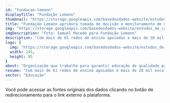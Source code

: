 ```yaml
---
id: "fundacao-lemann"
displayTitle: "Fundação Lemann"
thumbnail: "https://storage.googleapis.com/basedosdados-website/estudos_de_caso/thumbnails/thumbnail_estudo_de_caso_flemann.png"
title: "Fundação Lemann aprimora tomada de decisão e monitoramento de metas com tecnologia de análises e engenharia de dados desenvolvida pela BD"
img: "https://storage.googleapis.com/basedosdados-website/estudos_de_caso/imagens/estudo_de_caso_flemann.png"
imgDescription: "Foto: Samuel Macedo para Fundação Lemann"
description: "Com mais de 61 redes de ensino apoiadas e mais de 28 mil escolas envolvidas, implementar um fluxo de análise de dados e indicadores foi fundamental para a Fundação Lemann compreender melhor o cenário da educação no Brasil, avaliar os programas apoiados e estabelecer metas estratégicas para potencializar o avanço da educação e o impulsionamento de lideranças no país."
logo: {
  img: "https://storage.googleapis.com/basedosdados-website/estudos_de_caso/logos/flemann.png",
  width: 245,
  height: 85
}
about: "Organização que trabalha para garantir educação de qualidade para todas as crianças brasileiras e apoia líderes focados no desenvolvimento social do Brasil."
resume: "Com mais de 61 redes de ensino apoiadas e mais de 28 mil escolas envolvidas, implementar um fluxo de análise de dados e indicadores foi fundamental para a Fundação Lemann compreender melhor o cenário da educação no Brasil, avaliar os programas apoiados e estabelecer metas estratégicas para potencializar o avanço da educação e o impulsionamento de lideranças no país. A BD trouxe soluções práticas para tornar isso possível, com a reestruturação da arquitetura dos dados utilizados pela Fundação, tratamento e disponibilização de novas bases de dados em um repositório online, análise das informações coletadas e construção de painéis interativos atualizados automaticamente."
sector: "Educação"
---
```


Você pode acessar as fontes originais dos dados clicando no botão de redirecionamento para o link externo à plataforma.
